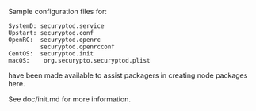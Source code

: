 Sample configuration files for:
```
SystemD: securyptod.service
Upstart: securyptod.conf
OpenRC:  securyptod.openrc
         securyptod.openrcconf
CentOS:  securyptod.init
macOS:    org.securypto.securyptod.plist
```
have been made available to assist packagers in creating node packages here.

See doc/init.md for more information.
